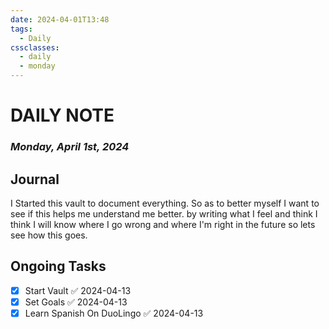 ```yaml
---
date: 2024-04-01T13:48
tags:
  - Daily
cssclasses:
  - daily
  - monday
---
```

# DAILY NOTE
### *Monday, April 1st, 2024*

## Journal
I Started this vault to document everything. So as to better myself I want to see if this helps me understand me better. by writing what I feel and think I think I will know where I go wrong and where I'm right in the future so lets see how this goes.
## Ongoing Tasks
- [x] Start Vault ✅ 2024-04-13
- [x] Set Goals ✅ 2024-04-13
- [x] Learn Spanish On DuoLingo ✅ 2024-04-13